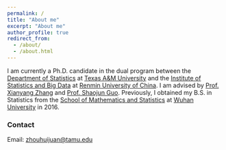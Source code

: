 ```yaml
---
permalink: /
title: "About me"
excerpt: "About me"
author_profile: true
redirect_from: 
  - /about/
  - /about.html
---
```


I am currently a Ph.D. candidate in the dual program between the [Department of Statistics](https://stat.tamu.edu/) at [Texas A&M University](https://www.tamu.edu/) and the [Institute of Statistics and Big Data](http://isbd.ruc.edu.cn/) at [Renmin University of China](https://www.ruc.edu.cn/en). I am advised by [Prof. Xianyang Zhang](https://stat.tamu.edu/~zhangxiany/) and [Prof. Shaojun Guo](https://sites.google.com/site/guoshaojun20170709/). Previously, I obtained my B.S. in Statistics from the [School of Mathematics and Statistics](https://maths.whu.edu.cn/) at [Wuhan University](https://en.whu.edu.cn/) in 2016.


### Contact
Email: zhouhuijuan@tamu.edu
